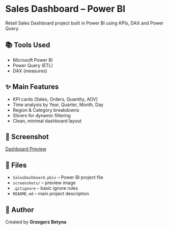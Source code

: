 # Sales Dashboard – Power BI

Retail Sales Dashboard project built in Power BI using KPIs, DAX and Power Query.

## 📚 Tools Used
- Microsoft Power BI  
- Power Query (ETL)  
- DAX (measures)  

## ✨ Main Features
- KPI cards (Sales, Orders, Quantity, AOV)  
- Time analysis by Year, Quarter, Month, Day  
- Region & Category breakdowns  
- Slicers for dynamic filtering  
- Clean, minimal dashboard layout  

## 📸 Screenshot

[Dashboard Preview](SalesDashboard_PowerBI/screenshots/dashboard_preview.png)


## 📁 Files
- `SalesDashboard.pbix` – Power BI project file  
- `screenshots/` – preview image  
- `.gitignore` – basic ignore rules  
- `README.md` – main project description  

## 👤 Author
Created by **Grzegorz Betyna**
